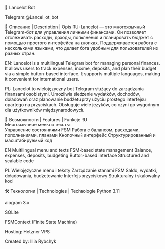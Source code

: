 💬 Lancelot Bot

Telegram:@Lancel_ot_bot

📌 Описание | Description | Opis
RU:
Lancelot — это многоязычный Telegram-бот для управления личными финансами. Он позволяет отслеживать расходы, доходы, пополнения и планировать бюджет с помощью простого интерфейса на кнопках. Поддерживается работа с несколькими языками, что делает бота удобным для пользователей из разных стран.

EN:
Lancelot is a multilingual Telegram bot for managing personal finances. It allows users to track expenses, income, deposits, and plan their budget via a simple button-based interface. It supports multiple languages, making it convenient for international users.

PL:
Lancelot to wielojęzyczny bot Telegram służący do zarządzania finansami osobistymi. Umożliwia śledzenie wydatków, dochodów, doładowań oraz planowanie budżetu przy użyciu prostego interfejsu opartego na przyciskach. Obsługuje wiele języków, co czyni go wygodnym dla użytkowników międzynarodowych.

🚀 Возможности | Features | Funkcje
RU  
Многоязычное меню и тексты	
Управление состояниями FSM
Работа с балансом, расходами, пополнениями, планами
Кнопочный интерфейс
Структурированный и масштабируемый код

EN
Multilingual menu and texts	
FSM-based state management
Balance, expenses, deposits, budgeting
Button-based interface
Structured and scalable code

PL
Wielojęzyczne menu i teksty
Zarządzanie stanami FSM
Saldo, wydatki, doładowania, budżetowanie
Interfejs przyciskowy
Strukturalny i skalowalny kod

🛠️ Технологии | Technologies | Technologie
Python 3.11

aiogram 3.x

SQLite

FSMContext (Finite State Machine)

Hosting: Hetzner VPS

Created by:
Illia Rybchyk
